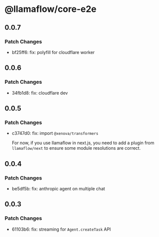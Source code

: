 # @llamaflow/core-e2e

## 0.0.7

### Patch Changes

- bf25ff6: fix: polyfill for cloudflare worker

## 0.0.6

### Patch Changes

- 34fb1d8: fix: cloudflare dev

## 0.0.5

### Patch Changes

- c3747d0: fix: import `@xenova/transformers`

  For now, if you use llamaflow in next.js, you need to add a plugin from `llamaflow/next` to ensure some module resolutions are correct.

## 0.0.4

### Patch Changes

- be5df5b: fix: anthropic agent on multiple chat

## 0.0.3

### Patch Changes

- 61103b6: fix: streaming for `Agent.createTask` API

